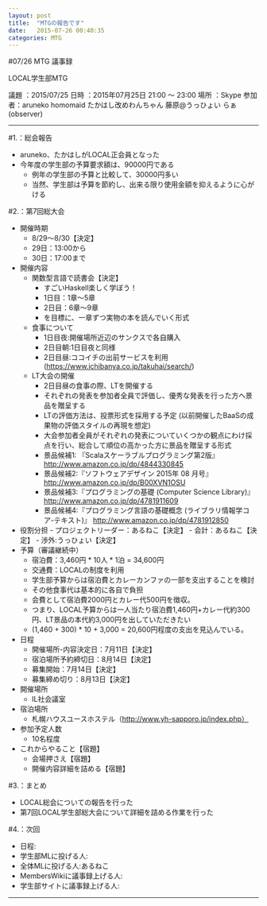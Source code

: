 ```yaml
---
layout: post
title:  "MTGの報告です"
date:   2015-07-26 00:40:35
categories: MTG
---
```


#07/26 MTG 議事録

LOCAL学生部MTG

議題  ：2015/07/25
日時  ：2015年07月25日  21:00 ～ 23:00
場所  ：Skype
参加者：aruneko  homomaid  たかはし改めわんちゃん  藤原@うっひょい らぁ(observer)

----------------------------------------------------------------------
#1.：総会報告
- aruneko、たかはしがLOCAL正会員となった
- 今年度の学生部の予算要求額は、90000円である
    - 例年の学生部の予算と比較して、30000円多い
    - 当然、学生部は予算を節約し、出来る限り使用金額を抑えるように心がける


#2.：第7回総大会
- 開催時期
    - 8/29～8/30【決定】
    - 29日：13:00から
    - 30日：17:00まで
- 開催内容
    - 関数型言語で読書会【決定】
        - すごいHaskell楽しく学ぼう！
        - 1日目：1章～5章
        - 2日目：6章～9章
        - を目標に、一章ずつ実物の本を読んでいく形式
    - 食事について
        - 1日目夜:開催場所近辺のサンクスで各自購入
        - 2日目朝:1日目夜と同様
        - 2日目昼:ココイチの出前サービスを利用(https://www.ichibanya.co.jp/takuhai/search/)
    - LT大会の開催
        - 2日目昼の食事の際、LTを開催する
        - それぞれの発表を参加者全員で評価し、優秀な発表を行った方へ景品を贈呈する
        - LTの評価方法は、投票形式を採用する予定 (以前開催したBaaSの成果物の評価スタイルの再現を想定)
        - 大会参加者全員がそれぞれの発表についていくつかの観点にわけ採点を行い、総合して順位の高かった方に景品を贈呈する形式
        - 景品候補1: 『Scalaスケーラブルプログラミング第2版』 http://www.amazon.co.jp/dp/4844330845
        - 景品候補2:『ソフトウェアデザイン 2015年 08 月号』 http://www.amazon.co.jp/dp/B00XVN1OSU
        - 景品候補3:『プログラミングの基礎 (Computer Science Library)』 http://www.amazon.co.jp/dp/4781911609
        - 景品候補4:『プログラミング言語の基礎概念 (ライブラリ情報学コア-テキスト)』 http://www.amazon.co.jp/dp/4781912850
- 役割分担
        - プロジェクトリーダー：あるねこ【決定】
        - 会計：あるねこ【決定】
        - 渉外:うっひょい【決定】
- 予算（審議継続中）
    - 宿泊費：3,460円 * 10人 * 1泊 = 34,600円
    - 交通費：LOCALの制度を利用
    - 学生部予算からは宿泊費とカレーカンファの一部を支出することを検討
    - その他食事代は基本的に各自で負担
    - 会費として宿泊費2000円とカレー代500円を徴収。
    - つまり、LOCAL予算からは一人当たり宿泊費1,460円+カレー代約300円、LT景品の本代約3,000円を出していただきたい
    - (1,460 + 300) * 10 + 3,000 = 20,600円程度の支出を見込んでいる。
- 日程
    - 開催場所-内容決定日：7月11日【決定】
    - 宿泊場所予約締切日：8月14日【決定】
    - 募集開始：7月14日【決定】
    - 募集締め切り：8月13日【決定】
- 開催場所
    - IL社会議室
- 宿泊場所
    - 札幌ハウスユースホステル（http://www.yh-sapporo.jp/index.php）
- 参加予定人数
    - 10名程度
- これからやること【宿題】
    - 会場押さえ【宿題】
    - 開催内容詳細を詰める【宿題】


#3.：まとめ
- LOCAL総会についての報告を行った
- 第7回LOCAL学生部総大会について詳細を詰める作業を行った


#4.：次回
- 日程:
- 学生部MLに投げる人:
- 全体MLに投げる人:あるねこ
- MembersWikiに議事録上げる人:
- 学生部サイトに議事録上げる人:


---------------------------------------------------------------------
